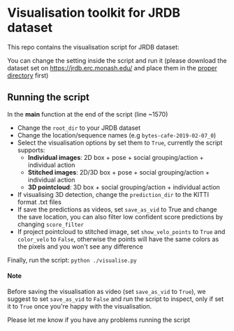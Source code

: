 # Visualisation toolkit for JRDB dataset

This repo contains the visualisation script for JRDB dataset:

You can change the setting inside the script and run it (please download
the dataset set on https://jrdb.erc.monash.edu/ and place them in the [proper
directory](https://jrdb.erc.monash.edu/static/downloads/JRDB_sample_structure.zip) first)


## Running the script 
In the __main__ function at the end of the script (line ~1570)

- Change the ``root_dir`` to your JRDB dataset 
- Change the location/sequence names (e.g ``bytes-cafe-2019-02-07_0``)
- Select the visualisation options by set them to ``True``, currently the script supports:
  - **Individual images**: 2D box + pose + social grouping/action + individual action
  - **Stitched images**: 2D/3D box + pose + social grouping/action + individual action
  - **3D pointcloud**: 3D box + social grouping/action + individual action
- If visualising 3D detection, change the ``prediction_dir`` to the KITTI format .txt files
- If save the predictions as videos, set ``save_as_vid`` to True and change the save location, you can also filter low confident score predictions by changing ``score_filter`` 
- If project pointcloud to stitched image, set ``show_velo_points`` to ``True`` and ``color_velo`` to ``False``, otherwise the points will have the same colors as the pixels and you won't see any difference 

Finally, run the script: ```python ./visualise.py```

#### Note
Before saving the visualisation as video (set ``save_as_vid`` to ``True``), we suggest to set ``save_as_vid`` to ``False`` and run the script to inspect, only if set it to ``True`` once you're happy with the visualisation.

Please let me know if you have any problems running the script

